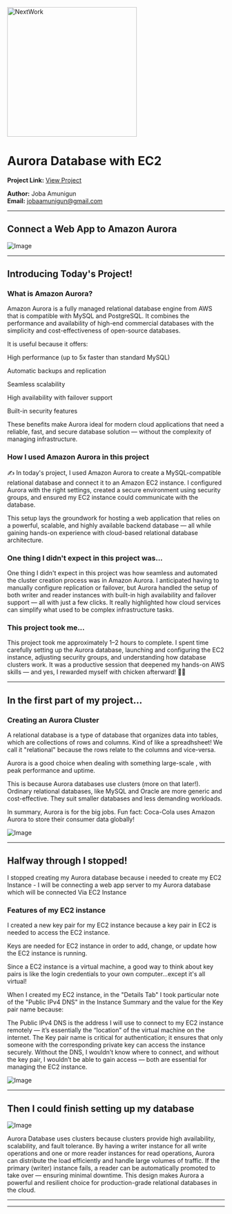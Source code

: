 <img src="https://cdn.prod.website-files.com/677c400686e724409a5a7409/6790ad949cf622dc8dcd9fe4_nextwork-logo-leather.svg" alt="NextWork" width="300" />

# Aurora Database with EC2

**Project Link:** [View Project](http://learn.nextwork.org/projects/aws-databases-aurora)

**Author:** Joba Amunigun  
**Email:** jobaamunigun@gmail.com

---

## Connect a Web App to Amazon Aurora

![Image](http://learn.nextwork.org/eager_lavender_swift_alligator/uploads/aws-databases-aurora_44443546)

---

## Introducing Today's Project!

### What is Amazon Aurora?

 Amazon Aurora is a fully managed relational database engine from AWS that is compatible with MySQL and PostgreSQL. It combines the performance and availability of high-end commercial databases with the simplicity and cost-effectiveness of open-source databases.

It is useful because it offers:

High performance (up to 5x faster than standard MySQL)

Automatic backups and replication

Seamless scalability

High availability with failover support

Built-in security features

These benefits make Aurora ideal for modern cloud applications that need a reliable, fast, and secure database solution — without the complexity of managing infrastructure.

### How I used Amazon Aurora in this project

✍️ In today's project, I used Amazon Aurora to create a MySQL-compatible relational database and connect it to an Amazon EC2 instance. I configured Aurora with the right settings, created a secure environment using security groups, and ensured my EC2 instance could communicate with the database.

This setup lays the groundwork for hosting a web application that relies on a powerful, scalable, and highly available backend database — all while gaining hands-on experience with cloud-based relational database architecture.

### One thing I didn't expect in this project was...

 One thing I didn't expect in this project was how seamless and automated the cluster creation process was in Amazon Aurora. I anticipated having to manually configure replication or failover, but Aurora handled the setup of both writer and reader instances with built-in high availability and failover support — all with just a few clicks. It really highlighted how cloud services can simplify what used to be complex infrastructure tasks.

### This project took me...

 This project took me approximately 1–2 hours to complete. I spent time carefully setting up the Aurora database, launching and configuring the EC2 instance, adjusting security groups, and understanding how database clusters work. It was a productive session that deepened my hands-on AWS skills — and yes, I rewarded myself with chicken afterward! 🍗😄





---

## In the first part of my project...

### Creating an Aurora Cluster

A relational database is a type of database that organizes data into tables, which are collections of rows and columns. Kind of like a spreadhsheet! We call it "relational" because the rows relate to the columns and vice-versa.

Aurora is a good choice when dealing with something large-scale , with peak performance and uptime.

 This is because Aurora databases use clusters (more on that later!). Ordinary relational databases, like MySQL and Oracle are more generic and cost-effective. They suit smaller databases and less demanding workloads.

In summary, Aurora is for the big jobs.
Fun fact: Coca-Cola uses Amazon Aurora to store their consumer data globally!

![Image](http://learn.nextwork.org/eager_lavender_swift_alligator/uploads/aws-databases-aurora_44443546)

---

## Halfway through I stopped!

I stopped creating my Aurora database because i needed to create my EC2 Instance - I will be connecting a web app server  to my Aurora database which will be connected Via EC2 Instance

### Features of my EC2 instance

I created a new key pair for my EC2 instance because a key pair in EC2 is  needed to access the EC2 instance.

Keys are needed for EC2 instance in order to add, change, or update how the EC2 instance is running.

Since a EC2 instance is a virtual machine, a good way to think about key pairs is like the login credentials to your own computer...except it's all virtual!

When I created my EC2 instance, in the "Details Tab" I took particular note of the "Public IPv4 DNS" in the Instance Summary and the value for the Key pair name because:

The Public IPv4 DNS is the address I will use to connect to my EC2 instance remotely — it’s essentially the “location” of the virtual machine on the internet. The Key pair name is critical for authentication; it ensures that only someone with the corresponding private key can access the instance securely. Without the DNS, I wouldn’t know where to connect, and without the key pair, I wouldn’t be able to gain access — both are essential for managing the EC2 instance.

![Image](http://learn.nextwork.org/eager_lavender_swift_alligator/uploads/aws-databases-aurora_91b9fd1g)

---

## Then I could finish setting up my database

![Image](http://learn.nextwork.org/eager_lavender_swift_alligator/uploads/aws-databases-aurora_1fddb0b5)

Aurora Database uses clusters because clusters provide high availability, scalability, and fault tolerance. By having a writer instance for all write operations and one or more reader instances for read operations, Aurora can distribute the load efficiently and handle large volumes of traffic. If the primary (writer) instance fails, a reader can be automatically promoted to take over — ensuring minimal downtime. This design makes Aurora a powerful and resilient choice for production-grade relational databases in the cloud.

---

---
